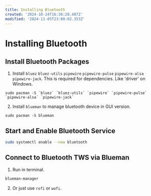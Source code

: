 ```yaml
---
title: Installing Bluetooth
created: '2024-10-24T16:36:28.487Z'
modified: '2024-11-05T23:00:02.353Z'
---
```


# Installing Bluetooth



## Install Bluetooth Packages
1. Install `bluez` `bluez-utils` `pipewire` `pipewire-pulse` `pipewire-alsa` `pipewire-jack`. This is required for dependencies. Like 'driver' on Windows.
```
sudo pacman -S `bluez` `bluez-utils` `pipewire` `pipewire-pulse` `pipewire-alsa` `pipewire-jack`
```
2. Install `blueman` to manage bluetooth device in GUI version.
```
sudo pacman -S blueman
```

## Start and Enable Bluetooth Service
``` bash
sudo systemctl enable --now bluetooth
```

## Connect to Bluetooth TWS via Blueman
1. Run in terminal.
``` bash
blueman-manager
```
2. Or just use `rofi` or `wofi`.
